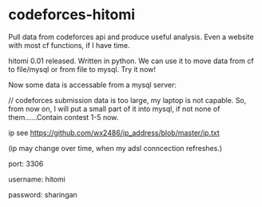 codeforces-hitomi
=================

Pull data from codeforces api and produce useful analysis. Even a website with most cf functions, if I have time.

hitomi 0.01 released. Written in python. We can use it to move data from cf to file/mysql or from file to mysql. Try it now!

Now some data is accessable from a mysql server:

// codeforces submission data is too large, my laptop is not capable. So, from now on, I will put a small part of
it into mysql, if not none of them......Contain contest 1-5 now.

ip see https://github.com/wx2486/ip_address/blob/master/ip.txt

(ip may change over time, when my adsl conncection refreshes.)

port: 3306

username: hitomi

password: sharingan
